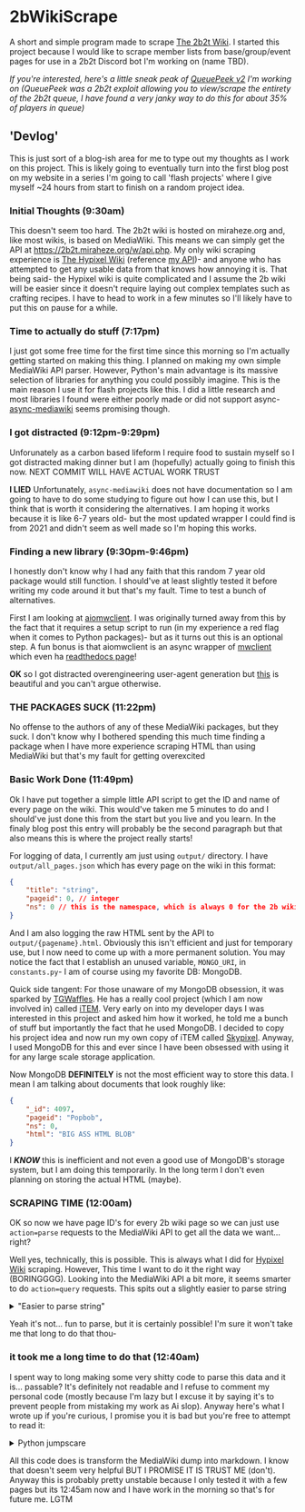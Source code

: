 # 2bWikiScrape
A short and simple program made to scrape [The 2b2t Wiki](https://2b2t.miraheze.org). I started this project because I would like to scrape member lists from base/group/event pages for use in a 2b2t Discord bot I'm working on (name TBD).

*If you're interested, here's a little sneak peak of [QueuePeek v2](https://enby.pics/u/DVp9z9.png) I'm working on (QueuePeek was a 2b2t exploit allowing you to view/scrape the entirety of the 2b2t queue, I have found a very janky way to do this for about 35% of players in queue)*

## 'Devlog'
This is just sort of a blog-ish area for me to type out my thoughts as I work on this project. This is likely going to eventually turn into the first blog post on my website in a series I'm going to call 'flash projects' where I give myself ~24 hours from start to finish on a random project idea.
### Initial Thoughts (9:30am)
This doesn't seem too hard. The 2b2t wiki is hosted on miraheze.org and, like most wikis, is based on MediaWiki. This means we can simply get the API at https://2b2t.miraheze.org/w/api.php. My only wiki scraping experience is [The Hypixel Wiki](https://wiki.hypixel.net) (reference [my API](https://api.ragingenby.dev/#tag/Scraping/operation/GET_wiki_user))- and anyone who has attempted to get any usable data from that knows how annoying it is. That being said- the Hypixel wiki is quite complicated and I assume the 2b wiki will be easier since it doesn't require laying out complex templates such as crafting recipes. I have to head to work in a few minutes so I'll likely have to put this on pause for a while.
### Time to actually do stuff (7:17pm)
I just got some free time for the first time since this morning so I'm actually getting started on making this thing. I planned on making my own simple MediaWiki API parser. However, Python's main advantage is its massive selection of libraries for anything you could possibly imagine. This is the main reason I use it for flash projects like this. I did a little research and most libraries I found were either poorly made or did not support async- [async-mediawiki](https://pypi.org/project/async-mediawiki/) seems promising though.
### I got distracted (9:12pm-9:29pm)
Unforunately as a carbon based lifeform I require food to sustain myself so I got distracted making dinner but I am (hopefully) actually going to finish this now. NEXT COMMIT WILL HAVE ACTUAL WORK TRUST

**I LIED** Unfortunately, `async-mediawiki` does not have documentation so I am going to have to do some studying to figure out how I can use this, but I think that is worth it considering the alternatives. I am hoping it works because it is like 6-7 years old- but the most updated wrapper I could find is from 2021 and didn't seem as well made so I'm hoping this works.
### Finding a new library (9:30pm-9:46pm)
I honestly don't know why I had any faith that this random 7 year old package would still function. I should've at least slightly tested it before writing my code around it but that's my fault. Time to test a bunch of alternatives.

First I am looking at [aiomwclient](https://github.com/Wadu436/aiomwclient). I was originally turned away from this by the fact that it requires a setup script to run (in my experience a red flag when it comes to Python packages)- but as it turns out this is an optional step. A fun bonus is that aiomwclient is an async wrapper of [mwclient](https://github.com/mwclient/mwclient) which even ha [readthedocs page](https://mwclient.readthedocs.io/en/latest/user/connecting.html)!

**OK** so I got distracted overengineering user-agent generation but [this](https://enby.pics/u/SX9dSj.png) is beautiful and you can't argue otherwise.
### THE PACKAGES SUCK (11:22pm)
No offense to the authors of any of these MediaWiki packages, but they suck. I don't know why I bothered spending this much time finding a package when I have more experience scraping HTML than using MediaWiki but that's my fault for getting overexcited
### Basic Work Done (11:49pm)
Ok I have put together a simple little API script to get the ID and name of every page on the wiki. This would've taken me 5 minutes to do and I should've just done this from the start but you live and you learn. In the finaly blog post this entry will probably be the second paragraph but that also means this is where the project really starts!

For logging of data, I currently am just using `output/` directory. I have `output/all_pages.json` which has every page on the wiki in this format:
```json
{
    "title": "string",
    "pageid": 0, // integer
    "ns": 0 // this is the namespace, which is always 0 for the 2b wiki
}
```
And I am also logging the raw HTML sent by the API to `output/{pagename}.html`. Obviously this isn't efficient and just for temporary use, but I now need to come up with a more permanent solution. You may notice the fact that I establish an unused variable, `MONGO_URI`, in `constants.py`- I am of course using my favorite DB: MongoDB.

Quick side tangent: For those unaware of my MongoDB obsession, it was sparked by [TGWaffles](https://github.com/TGWaffles). He has a really cool project (which I am now involved in) called [iTEM](https://tem.cx). Very early on into my developer days I was interested in this project and asked him how it worked, he told me a bunch of stuff but importantly the fact that he used MongoDB. I decided to copy his project idea and now run my own copy of iTEM called [Skypixel](https://ragingenby.dev/skypixel). Anyway, I used MongoDB for this and ever since I have been obsessed with using it for any large scale storage application.

Now MongoDB **DEFINITELY** is not the most efficient way to store this data. I mean I am talking about documents that look roughly like:
```json
{
    "_id": 4097,
    "pageid": "Popbob",
    "ns": 0,
    "html": "BIG ASS HTML BLOB"
}
```
I __***KNOW***__ this is inefficient and not even a good use of MongoDB's storage system, but I am doing this temporarily. In the long term I don't even planning on storing the actual HTML (maybe).
### SCRAPING TIME (12:00am)
OK so now we have page ID's for every 2b wiki page so we can just use `action=parse` requests to the MediaWiki API to get all the data we want... right?

Well yes, technically, this is possible. This is always what I did for [Hypixel Wiki](https://hypixel.wiki) scraping. However, This time I want to do it the right way (BORINGGGG). Looking into the MediaWiki API a bit more, it seems smarter to do `action=query` requests. This spits out a slightly easier to parse string
<details>
<summary>"Easier to parse string"</summary>

```text
{{DISPLAYTITLE:popbob}}
{{Pp-pc}}
{{PlayerTemplate
|title=popbob
|quote="[She] hates you people" -jared2013, October 2018
|image=Popbob-skin.png
|caption=
|date_joined=early 2011
|status=Inactive - 2020
|playertype=Griefer, Exploiter
|bases=[[Ramiel's Watch]], [[Squid Base]], [[Plugin Town]], [[Imperator's Base]], [[700Base]], [[popbob's End base]], [[1095 365 Base]],  [[Kaamtown]], [[Imperator's Base 2]]
|griefs=[[Old Town]], [[Ravendel]], [[Space Valkyria]], 
|alts=OreMongerIsANig, OreMongerIsANigr, ImOnTenacity, sendGAYStoISIS, JIDF, RIDF (formerly RadicalHiccup), popbobYT,  _popbob, xXBR0NY_PR1D3Xx, Uiopopbob
|c_affls=[[Nerds Inc]]
|p_affls=[[4channers]], [[Facepunch Republic]], [[Guardsmen]], and [[0Neb Appreciation Group]]
}}'''popbob''' is a well-known player and prolific griefer who joined in early 2011 from 4chan. She<ref group="Notes">popbob has chosen to be referred to with female pronouns.</ref> is widely known, even beyond 2b2t, and has become a well-known cultural icon for minecraft players in general. 

==History==
===Beginnings===
popbob joined [[2b2t]] in early 2011 as a result of browsing 4chan, although she became associated with the [[Facepunchers]]. She participated in a limited number of bases, generally with [[Facepunchers]], (such as [[Ramiel's Watch]], [[Squid Base]], [[1095 365 Base]], and [[Kaamtown]]), but increasingly tended towards griefing. She become an especially prolific griefer over time after creating an early version of the newchunks module and also being an early adopter of [[Hacked Clients]] as a whole. As part of this, she later created [[nhack]] with [[iTristan]].

popbob successfully backdoored 2b2t twice in 2011, leading to the creation of a variety of [[Illegal items]], as well as the foundation of [[Plugin Town]]. Both backdoors were achieved through popbob's creation of software for [[Hausemaster]] to run the server. The majority of Illegal items available on the server were first introduced as a result of popbob's backdoors.

===Griefing===
[[File:Kek popbob.png|left|thumb|A screenshot of her solo base]]
popbob generally griefed bases alone, although she sometimes did so with other players that gradually formed [[Nerds Inc]]. She was able to determine other players' coordinates using methods including [[Coordinate exploit#Thunderhack|Thunderhack]], which worked as a result of an oversight in Minecraft's code that allowed the coordinates of thunder to be tracked down through packets, as the sound of thunder was global and would only strike where players were located. This information was used to triangulate other players' locations. Thunderhack was used to find locations such as [[Imperator's Base]].

Through use of (what was revealed to be backdoored) nhack among other 2b2t players, popbob discovered a rebuild of Kaamtown being conducted by [[xcc2]], [[taylo112]], [[iTristan]], [[Omaliymix]], and [[Kaameron]]. She used nhack to take screenshots of Omaliymix and Kaameron's desktops and send them to them, which resulted in both of them permanently quitting the server.

===Intermittent Involvement===
She played the server increasingly less as time moved on, although she contributed to the now-iconic grief of [[The Lands]] by re-connecting [[Brannilion|Branillion's]] bedchain, following a [[C4RTM4N#BedTP|scheme to grief the base]] by [[C4RTM4N]] and [[taylo112]]. This was later mentioned in a now-iconic YouTube video by FitMC that dramatized the event. 

Following [[TheCampingRusher|TheCampingRusher's]] video, she played 2b2t increasingly intermittently, although she came back temporarily in 2020 to join the [[Guardsmen]] and [[0Neb Appreciation Group|spread misinformation about Nocom]].

==Notes==
<references group="Notes"/>

[[Category:Players]]
[[Category:Griefers]]
[[Category:Backdoorers]]
[[Category:Facepunch]]
[[Category:4chan]]
[[Category:2011]]
[[Category:Protected Pages]]
```

</details>

Yeah it's not... fun to parse, but it is certainly possible! I'm sure it won't take me that long to do that thou-
### it took me a long time to do that (12:40am)
I spent way to long making some very shitty code to parse this data and it is... passable? It's definitely not readable and I refuse to comment my personal code (mostly because I'm lazy but I excuse it by saying it's to prevent people from mistaking my work as Ai slop). Anyway here's what I wrote up if you're curious, I promise you it is bad but you're free to attempt to read it:
<details>
<summary>Python jumpscare</summary>

```python
def mediawiki_to_markdown(wikitext: str) -> str:
    text = wikitext.replace("\r\n", "\n").replace("\r", "\n")

    title = None
    m = re.search(r"\{\{\s*DISPLAYTITLE\s*:\s*([^}]+)\}\}", text, flags=re.I)
    if m:
        title = m.group(1).strip()
    else:
        m = re.search(
            r"\{\{\s*PlayerTemplate\b.*?\|\s*title\s*=\s*([^\n|}]+)",
            text,
            flags=re.I | re.S,
        )
        if m:
            title = m.group(1).strip()

    text = re.sub(
        r"\{\{\s*DISPLAYTITLE\s*:[^}]+\}\}", "", text, flags=re.I
    )
    text = re.sub(r"\{\{\s*Pp-pc[^}]*\}\}", "", text, flags=re.I)
    text = re.sub(
        r"\{\{\s*PlayerTemplate\b.*?\}\}", "", text, flags=re.I | re.S
    )

    text = re.sub(r"<ref[^/>]*/>", "", text, flags=re.I)
    text = re.sub(
        r"<ref[^>]*>.*?</ref>", "", text, flags=re.I | re.S
    )
    text = re.sub(r"<references[^>]*/>", "", text, flags=re.I)

    text = re.sub(
        r"\[\[(?:File|Image):.*?\]\]", "", text, flags=re.I | re.S
    )
    text = re.sub(r"\[\[\s*Category:[^\]]+\]\]", "", text, flags=re.I)

    text = re.sub(r"'''''(.*?)'''''", r"***\1***", text, flags=re.S)
    text = re.sub(r"'''(.*?)'''", r"**\1**", text, flags=re.S)
    text = re.sub(r"''(.*?)''", r"*\1*", text, flags=re.S)

    def _heading(mh: re.Match) -> str:
        level = len(mh.group(1))
        content = mh.group(2).strip()
        return f"{'#' * level} {content}"

    text = re.sub(
        r"^(={1,6})\s*(.*?)\s*\1\s*$", _heading, text, flags=re.M
    )

    def _wikilink(mw: re.Match) -> str:
        inner = mw.group(1).strip()
        if inner.startswith(("Category:", "File:", "Image:")):
            return ""
        parts = inner.split("|", 1)
        target = parts[0].strip()
        label = parts[1].strip() if len(parts) > 1 else target

        if target.startswith(":"):
            target = target[1:]

        if "#" in target:
            page, anchor = target.split("#", 1)
        else:
            page, anchor = target, None

        page_path = quote(page.replace(" ", "_"), safe="()!~*._-:")
        if anchor:
            anchor_id = quote(anchor.replace(" ", "_"), safe="()!~*._-:")
            url = f"{constants.WIKI_BASE_URL}{page_path}#{anchor_id}"
        else:
            url = f"{constants.WIKI_BASE_URL}{page_path}"

        return f"[{label}]({url})"

    text = re.sub(r"\[\[([^[\]]+)\]\]", _wikilink, text)

    def _ext(mex: re.Match) -> str:
        url = mex.group(1)
        label = mex.group(2).strip() if mex.group(2) else url
        return f"[{label}]({url})"

    text = re.sub(
        r"\[(https?://[^\s\]]+)(?:\s+([^\]]+))?\]", _ext, text
    )

    text = unescape(text)
    text = "\n".join(line.rstrip() for line in text.split("\n"))
    text = re.sub(r"\n{3,}", "\n\n", text).strip()

    if title:
        if text:
            return f"# {title}\n\n{text}"
        return f"# {title}"
    return text
```

</details>

All this code does is transform the MediaWiki dump into markdown. I know that doesn't seem very helpful BUT I PROMISE IT IS TRUST ME (don't). Anyway this is probably pretty unstable because I only tested it with a few pages but its 12:45am now and I have work in the morning so that's for future me. LGTM